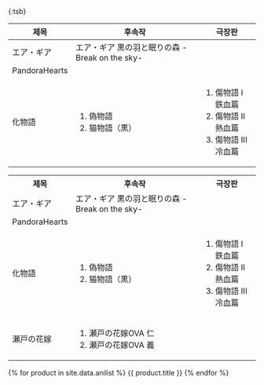 {:tsb}

|제목|후속작|극장판|
|---|---|---|
|エア・ギア|エア・ギア 黒の羽と眠りの森 -Break on the sky-||
|PandoraHearts|||
|化物語|<ol><li>偽物語</li><li>猫物語（黒）</li></ol>|<ol><li>傷物語 I 鉄血篇</li><li>傷物語 II 熱血篇</li><li>傷物語 III 冷血篇</li></ol>|



<table border="0.25" id="AniList">
  <th>제목</th>
  <th>후속작</th>
  <th>극장판</th>
  <tr>
    <td>エア・ギア</td>
    <td>エア・ギア 黒の羽と眠りの森 -Break on the sky-</td>
    <td></td>
  </tr>
  <tr>
    <td>PandoraHearts</td>
    <td></td>
    <td></td>
  </tr>
  <tr>
    <td>化物語</td>
    <td><ol><li>偽物語</li><li>猫物語（黒）</li></ol></td>
    <td><ol><li>傷物語 I 鉄血篇</li><li>傷物語 II 熱血篇</li><li>傷物語 III 冷血篇</li></ol></td>
  </tr>
  <tr>
    <td>瀬戸の花嫁</td>
    <td><ol><li>瀬戸の花嫁OVA 仁</li><li>瀬戸の花嫁OVA 義</li></ol></td>
    <td></td>
  </tr>
</table>


{% for product in site.data.anilist %}
  {{ product.title }}
{% endfor %}
